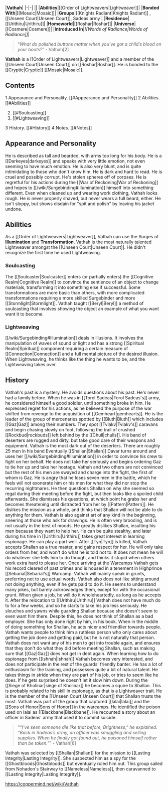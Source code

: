 |**Vathah**|
|-|-|
||
|**Abilities**|[[Order of Lightweavers\|Lightweaver]]|
|**Bonded With**|[[Mosaic\|Mosaic]]|
|**Groups**|[[Knights Radiant\|Knights Radiant]] , [[Unseen Court\|Unseen Court]], Sadeas army |
|**Residence**|[[Urithiru\|Urithiru]]|
|**Homeworld**|[[Roshar\|Roshar]]|
|**Universe**|[[Cosmere\|Cosmere]]|
|**Introduced In**|*[[Words of Radiance\|Words of Radiance]]*|

>“*What do polished buttons matter when you’ve got a child’s blood on your boots?*”
\- Vathah[2]


**Vathah** is a [[Order of Lightweavers\|Lightweaver]] and a member of the [[Unseen Court\|Unseen Court]] on [[Roshar\|Roshar]]. He is bonded to the [[Cryptic\|Cryptic]] [[Mosaic\|Mosaic]].

## Contents

1 Appearance and Personality. [[#Appearance and Personality]] 
2 Abilities. [[#Abilities]] 

2. [[#Soulcasting]] 
2. [[#Lightweaving]] 


3 History. [[#History]] 
4 Notes. [[#Notes]] 


## Appearance and Personality
He is described as tall and bearded, with arms too long for his body. He is a [[Darkeyes\|darkeyes]] and speaks with very little emotion, not even seeming to have much emotion. He is also very blunt, and is quite intimidating to those who don't know him. He is dark and hard to read.
He is cruel and possibly corrupt. He's stolen spheres off of corpses.
He is regretful for his actions during the [[War of Reckoning\|War of Reckoning]] and hopes to [[/wiki/Surgebinding#Illumination]] himself into something different.
Even when cleaned up and wearing work clothing, Vathah looks rough. He is never properly shaved, but never wears a full beard, either. He isn't sloppy, but shows disdain for "spit and polish" by leaving his jacket undone.

## Abilities
As a [[Order of Lightweavers\|Lightweaver]], Vathah can use the Surges of **Illumination** and **Transformation**. Vathah is the most naturally talented Lightweaver amongst the [[Unseen Court\|Unseen Court]]. He didn't recognize the first time he used Lightweaving.

### Soulcasting
The [[Soulcaster\|Soulcaster]] enters (or partially enters) the [[Cognitive Realm\|Cognitive Realm]] to convince the sentience of an object to change materials, transforming it into something else if successful. Some transformations are more basic than others, with more complicated transformations requiring a more skilled Surgebinder and more [[Stormlight\|Stormlight]]. Vathah taught [[Beryl\|Beryl]] a method of soulcasting that involves showing the object an example of what you want want it to become.

### Lightweaving
[[/wiki/Surgebinding#Illumination]] deals in illusions. It involves the manipulation of waves of sound or light and has a strong [[Spiritual Realm\|Spiritual]] component requiring a certain measure of [[Connection\|Connection]] and a full mental picture of the desired illusion. When Lightweaving, he thinks like the thing he wants to be, and the Lightweaving takes over.

## History
Vathah's past is a mystery. He avoids questions about his past. He's never had a family before.
When he was in [[Torol Sadeas\|Torol Sadeas's]] army, he considered himself a good soldier, until something broke in him. He expressed regret for his actions, as he believed the purpose of the war shifted from revenge to the acquisition of [[Gemheart\|gemhearts]].
He is the leader of the group of mercenaries spotted by [[Bluth\|Bluth]] which includes [[Gaz\|Gaz]] among their numbers. They spot [[Tvlakv\|Tvlakv's]] caravans and begin chasing slowly on foot, following the trail of crushed [[Rockbud\|rockbuds]] left behind by the [[Chull\|chulls]]. His band of deserters are rugged and dirty, but take good care of their weapons and equipment. Vathah is the most dark out of the deserters. There are roughly 25 men in his band Eventually [[Shallan\|Shallan]] Davar turns around and uses her [[/wiki/Surgebinding#Illumination]] in order to convince his crew to fight on her behalf. He does not take her seriously and begins ordering Gaz to tie her up and take her hostage. Vathah and two others are not convinced but the rest of his men are swayed and charge into the fight, the first of whom is Gaz. He is angry that he loses seven men in the battle, which he feels will not exonerate him or his men for what they did nor stop the recurring nightmares. He then questions Shallan on why she seemed so regal during their meeting before the fight, but then looks like a spoiled child afterwards. She dismisses his questions, at which point he grabs her and becomes threatening until distracted from her by [[Pattern\|Pattern]]. He dislikes the mission as a whole, and thinks that Shallan will not be able to do anything for them. Vathah is also against art of any kind in the beginning, sneering at those who ask for drawings.
He is often very brooding, and is not usually in the best of moods. He greatly dislikes Shallan, insulting his men because they want to help her. He can be quite stealthy, and later during his time in [[Urithiru\|Urithiru]] takes great interest in learning espionage. He can play a part well. After [[Tyn\|Tyn]] is killed, Vathah accepts Shallan as a true master, and gains respect for her. He will only take orders from her, and won't do what he is told not to. It does not mean he will do whatever she tells him to do though, and thinks it stupid when others work extra hard to please her. Once arriving at the Warcamps Vathah gets his record cleared of past crimes and is housed in a tenement in Highprince [[Sebarial\|Sebarial's]] Warcamp. Vathah will mainly speak in grunts, preferring not to use actual words. Vathah also does not like sitting around not doing anything, even if he gets paid to do it. He seems to understand many jokes, but barely acknowledges them, except for with the occasional grunt. When given a job, he will do it wholeheartedly, as long as he accepts it.
After the relocation to [[Urithiru\|Urithiru]] Vathah does not have much do to for a few weeks, and so he starts to take his job less seriously. He slouches and yawns while guarding Shallan because she doesn't seem to even want him there. Despite this, he does not think of Shallan as a bad employer. She has only done right by him, in his book. When in the middle of doing something for Shallan, he acts nicer and friendlier towards people. Vathah wants people to think him a ruthless person who only cares about getting the job done and getting paid, but he is not naturally that person. Vathah does not want any of his men to get into trouble again, and ensures that they don't do what they did before meeting Shallan, such as making sure that [[Gaz\|Gaz]] does not get in debt again. When learning how to do espionage from [[Ishnah\|Ishnah]] Vathah becomes very interested, and does not participate in the rest of the guards' friendly banter. He has a lot of enthusiasm for the training, and possesses quite a bit of natural talent. He takes things in stride when they are part of his job, or tries to seem like he does. If he gets surprised he doesn't let it slow him down.
During the [[Siege of Kholinar\|siege of Kholinar]] he becomes a squire to Shallan. This is probably related to his skill in espionage, as that is a Lightweaver trait. He is the member of the [[Unseen Court\|Unseen Court]] that Shallan trusts the most.
Vathah was part of the group that captured [[Ialai\|Ialai]] and the [[Sons of Honor\|Sons of Honor]] in the warcamps. He identified the poison used on Ialai as [[Blackbane\|Blackbane]]. He recounted a story about an officer in Sadeas' army that used it to commit suicide.

>“*“I’ve seen someone die like that before, Brightness,” he explained. “Back in Sadeas’s army, an officer was smuggling and selling supplies. When he finally got found out, he poisoned himself rather than be taken.”*”
\- Vathah[6]


Vathah was selected by [[Shallan\|Shallan]] for the mission to [[Lasting Integrity\|Lasting Integrity]]. She suspected him as a spy for the [[Ghostbloods\|Ghostbloods]] but eventually ruled him out. This group sailed from Nohadon's Stairway to [[Nameless\|Nameless]], then caravanned to [[Lasting Integrity\|Lasting Integrity]].



https://coppermind.net/wiki/Vathah